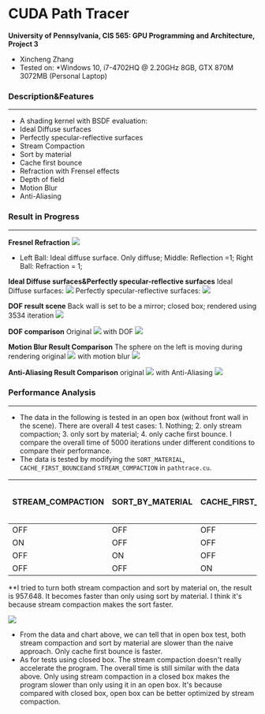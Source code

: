 CUDA Path Tracer
================

**University of Pennsylvania, CIS 565: GPU Programming and Architecture, Project 3**

* Xincheng Zhang
* Tested on:
  *Windows 10, i7-4702HQ @ 2.20GHz 8GB, GTX 870M 3072MB (Personal Laptop)


### Description&Features
-------------
* A shading kernel with BSDF evaluation:
* Ideal Diffuse surfaces
* Perfectly specular-reflective surfaces
* Stream Compaction
* Sort by material
* Cache first bounce
* Refraction with Frensel effects 
* Depth of field
* Motion Blur
* Anti-Aliasing


### Result in Progress
-------------
**Fresnel Refraction**
![](https://github.com/XinCastle/Project3-CUDA-Path-Tracer/blob/master/img/Fresnel%20Refraction%20comparison.png)
* Left Ball: Ideal diffuse surface. Only diffuse; 
Middle: Reflection =1; 
Right Ball: Refraction = 1;

**Ideal Diffuse surfaces&Perfectly specular-reflective surfaces**
Ideal Diffuse surfaces:
![](https://github.com/XinCastle/Project3-CUDA-Path-Tracer/blob/master/img/Cornell%20beginning.png)
Perfectly specular-reflective surfaces:
![](https://github.com/XinCastle/Project3-CUDA-Path-Tracer/blob/master/img/cornell%20specular.png)

**DOF result scene**
Back wall is set to be a mirror; closed box; rendered using 3534 iteration
![](https://github.com/XinCastle/Project3-CUDA-Path-Tracer/blob/master/img/DOF.png)

**DOF comparison**
Original
![](https://github.com/XinCastle/Project3-CUDA-Path-Tracer/blob/master/img/Fresnel%20Refraction%20comparison.png)
with DOF
![](https://github.com/XinCastle/Project3-CUDA-Path-Tracer/blob/master/img/cornell%20with%20DOF.png)


**Motion Blur Result Comparison**
The sphere on the left is moving during rendering
original
![](https://github.com/XinCastle/Project3-CUDA-Path-Tracer/blob/master/img/Cornell%20without%20motion.png)
with motion blur
![](https://github.com/XinCastle/Project3-CUDA-Path-Tracer/blob/master/img/Cornell%20with%20motion.png)

**Anti-Aliasing Result Comparison**
original
![](https://github.com/XinCastle/Project3-CUDA-Path-Tracer/blob/master/img/Cornell%20without%20motion.png) 
with Anti-Aliasing
![](https://github.com/XinCastle/Project3-CUDA-Path-Tracer/blob/master/img/Cornell%20with%20AA.png)


### Performance Analysis
-------------
* The data in the following is tested in an open box (without front wall in the scene). There are overall 4 test cases: 1. Nothing; 2. only stream compaction; 3. only sort by material; 4. only cache first bounce. I compare the overall time of 5000 iterations under different conditions to compare their performance.
* The data is tested by modifying the `SORT_MATERIAL`, `CACHE_FIRST_BOUNCE`and `STREAM_COMPACTION` in `pathtrace.cu`.

 STREAM_COMPACTION | SORT_BY_MATERIAL | CACHE_FIRST_BOUNCE | Time for 5000 iterations (s) 
--------------------------|-----------------------|--------------------------|------------------------------
 OFF                      | OFF                   | OFF                      | 208.495    
 ON                       | OFF                   | OFF                      | 586.416    
 OFF                      | ON                    | OFF                      | 1475.642    
 OFF                      | OFF                   | ON                       | 188.064     
**I tried to turn both stream compaction and sort by material on, the result is 957.648. It becomes faster than only using sort by material. I think it's because stream compaction makes the sort faster.

![](https://github.com/XinCastle/Project3-CUDA-Path-Tracer/blob/master/img/Chart.png)


* From the data and chart above, we can tell that in open box test, both stream compaction and sort by material are slower than the naive approach. Only cache first bounce is faster. 
* As for tests using closed box. The stream compaction doesn't really accelerate the program. The overall time is still similar with the data above. Only using stream compaction in a closed box makes the program slower than only using it in an open box. It's because compared with closed box, open box can be better optimized by stream compaction.


